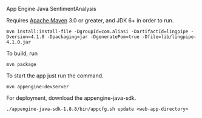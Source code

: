 App Engine Java SentimentAnalysis

Requires [Apache Maven](http://maven.apache.org) 3.0 or greater, and JDK 6+ in order to run.

 ``` mvn install:install-file -DgroupId=com.aliasi -DartifactId=lingpipe -Dversion=4.1.0 -Dpackaging=jar -DgeneratePom=true -Dfile=lib/lingpipe-4.1.0.jar ```

To build, run

    mvn package

To start the app just run the command.

    mvn appengine:devserver

For deployment, download the appengine-java-sdk. 

    ./appengine-java-sdk-1.8.8/bin/appcfg.sh update <web-app-directory>
